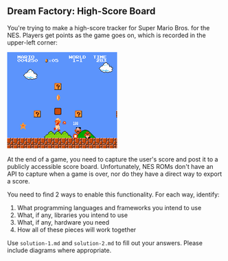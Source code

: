 ## Dream Factory: High-Score Board

You're trying to make a high-score tracker for Super Mario Bros. for the NES. Players get points as the game goes on, which is recorded in the upper-left corner:

![Mario](mario.png)

At the end of a game, you need to capture the user's score and post it to a publicly accessible score board. Unfortunately, NES ROMs don't have an API to capture when a game is over, nor do they have a direct way to export a score. 

You need to find 2 ways to enable this functionality. For each way, identify:

1. What programming languages and frameworks you intend to use
1. What, if any, libraries you intend to use
1. What, if any, hardware you need
1. How all of these pieces will work together

Use `solution-1.md` and `solution-2.md` to fill out your answers. Please include diagrams where appropriate.

